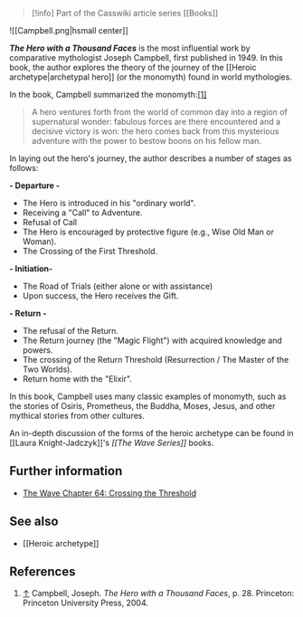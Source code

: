 > [!info] Part of the Casswiki article series [[Books]]

![[Campbell.png|hsmall center]]


_**The Hero with a Thousand Faces**_ is the most influential work by comparative mythologist Joseph Campbell, first published in 1949. In this book, the author explores the theory of the journey of the [[Heroic archetype|archetypal hero]] (or the monomyth) found in world mythologies.

In the book, Campbell summarized the monomyth:[\[1\]](#cite_note-1)

> A hero ventures forth from the world of common day into a region of supernatural wonder: fabulous forces are there encountered and a decisive victory is won: the hero comes back from this mysterious adventure with the power to bestow boons on his fellow man.

In laying out the hero's journey, the author describes a number of stages as follows:

**\- Departure -**

*   The Hero is introduced in his "ordinary world".
*   Receiving a "Call" to Adventure.
*   Refusal of Call
*   The Hero is encouraged by protective figure (e.g., Wise Old Man or Woman).
*   The Crossing of the First Threshold.

**\- Initiation-**

*   The Road of Trials (either alone or with assistance)
*   Upon success, the Hero receives the Gift.

**\- Return -**

*   The refusal of the Return.
*   The Return journey (the "Magic Flight") with acquired knowledge and powers.
*   The crossing of the Return Threshold (Resurrection / The Master of the Two Worlds).
*   Return home with the "Elixir".

In this book, Campbell uses many classic examples of monomyth, such as the stories of Osiris, Prometheus, the Buddha, Moses, Jesus, and other mythical stories from other cultures.

An in-depth discussion of the forms of the heroic archetype can be found in [[Laura Knight-Jadczyk]]'s _[[The Wave Series]]_ books.

Further information
-------------------

*   [The Wave Chapter 64: Crossing the Threshold](http://cassiopaea.org/2012/03/14/the-wave-chapter-64-crossing-the-threshold/)

See also
--------

*   [[Heroic archetype]]

References
----------

1.  [↑](#cite_ref-1) Campbell, Joseph. _The Hero with a Thousand Faces_, p. 28. Princeton: Princeton University Press, 2004.